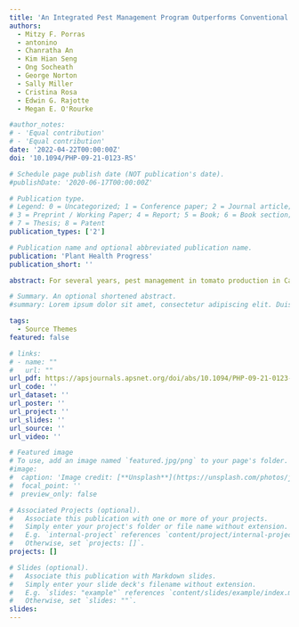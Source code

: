 ```yaml
---
title: 'An Integrated Pest Management Program Outperforms Conventional Practices for Tomato (*Solanum lycopersicum*) in Cambodia'
authors:
  - Mitzy F. Porras
  - antonino
  - Chanratha An
  - Kim Hian Seng
  - Ong Socheath
  - George Norton
  - Sally Miller
  - Cristina Rosa
  - Edwin G. Rajotte
  - Megan E. O'Rourke

#author_notes:
# - 'Equal contribution'
# - 'Equal contribution'
date: '2022-04-22T00:00:00Z'
doi: '10.1094/PHP-09-21-0123-RS'

# Schedule page publish date (NOT publication's date).
#publishDate: '2020-06-17T00:00:00Z'

# Publication type.
# Legend: 0 = Uncategorized; 1 = Conference paper; 2 = Journal article;
# 3 = Preprint / Working Paper; 4 = Report; 5 = Book; 6 = Book section;
# 7 = Thesis; 8 = Patent
publication_types: ['2']

# Publication name and optional abbreviated publication name.
publication: 'Plant Health Progress'
publication_short: ''

abstract: For several years, pest management in tomato production in Cambodia has generally focused on the use of synthetic pesticides. We compared conventional pest management (farmers’ traditional practices) with an integrated pest management (IPM) program on 12 farms in the northwestern part of Cambodia. The IPM program combined cultural, biological, and chemical practices. We found that IPM practices reduced aphid damage by 46%, and diseases such as Fusarium wilt and damping-off were substantially reduced. Our results indicate that the IPM package increased tomato yield and income by an average of 23 and 34%, respectively, compared with conventional practices during both dry and rainy seasons.

# Summary. An optional shortened abstract.
#summary: Lorem ipsum dolor sit amet, consectetur adipiscing elit. Duis posuere tellus ac convallis placerat. Proin tincidunt magna sed ex sollicitudin condimentum.

tags:
  - Source Themes
featured: false

# links:
# - name: ""
#   url: ""
url_pdf: https://apsjournals.apsnet.org/doi/abs/10.1094/PHP-09-21-0123-RS
url_code: ''
url_dataset: ''
url_poster: ''
url_project: ''
url_slides: ''
url_source: ''
url_video: ''

# Featured image
# To use, add an image named `featured.jpg/png` to your page's folder.
#image:
#  caption: 'Image credit: [**Unsplash**](https://unsplash.com/photos/jdD8gXaTZsc)'
#  focal_point: ''
#  preview_only: false

# Associated Projects (optional).
#   Associate this publication with one or more of your projects.
#   Simply enter your project's folder or file name without extension.
#   E.g. `internal-project` references `content/project/internal-project/index.md`.
#   Otherwise, set `projects: []`.
projects: []

# Slides (optional).
#   Associate this publication with Markdown slides.
#   Simply enter your slide deck's filename without extension.
#   E.g. `slides: "example"` references `content/slides/example/index.md`.
#   Otherwise, set `slides: ""`.
slides:
---
```

